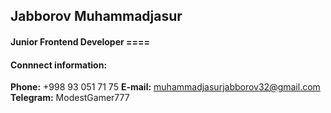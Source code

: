 ## Jabborov Muhammadjasur
#### Junior Frontend Developer __====__
#### Connnect information:
__Phone:__ +998 93 051 71 75
__E-mail:__ muhammadjasurjabborov32@gmail.com
__Telegram:__ ModestGamer777


